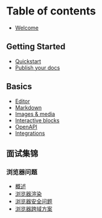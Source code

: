 <!--
 * @Author: jiangmengxia jiangmengxia@nnuo.com
 * @Date: 2024-08-12 11:05:04
 * @LastEditors: jiangmengxia jiangmengxia@nnuo.com
 * @LastEditTime: 2024-08-12 18:00:42
 * @FilePath: \jiangmengxia.github.io\SUMMARY.md
 * @Description: Description
-->
# Table of contents

* [Welcome](README.md)

## Getting Started

* [Quickstart](getting-started/quickstart.md)
* [Publish your docs](getting-started/publish-your-docs.md)

## Basics

* [Editor](basics/editor.md)
* [Markdown](basics/markdown.md)
* [Images & media](basics/images-and-media.md)
* [Interactive blocks](basics/interactive-blocks.md)
* [OpenAPI](basics/openapi.md)
* [Integrations](basics/integrations.md)

## 面试集锦

### 浏览器问题
* [概述](面试集锦/浏览器概述.md)
* [浏览器渲染](面试集锦/浏览器渲染.md)
* [浏览器安全问题](面试集锦/浏览器安全问题.md)
* [浏览器跨域方案](面试集锦/浏览器跨域.md)
 

